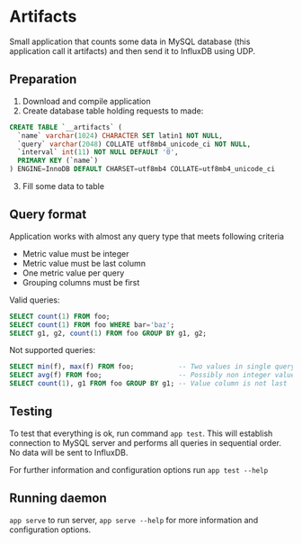 # Artifacts

Small application that counts some data in MySQL database (this application call it artifacts) and then send it 
to InfluxDB using UDP.

## Preparation

1. Download and compile application
2. Create database table holding requests to made:
```sql
CREATE TABLE `__artifacts` (
  `name` varchar(1024) CHARACTER SET latin1 NOT NULL,
  `query` varchar(2048) COLLATE utf8mb4_unicode_ci NOT NULL,
  `interval` int(11) NOT NULL DEFAULT '0',
  PRIMARY KEY (`name`)
) ENGINE=InnoDB DEFAULT CHARSET=utf8mb4 COLLATE=utf8mb4_unicode_ci
```
3. Fill some data to table

## Query format

Application works with almost any query type that meets following criteria
- Metric value must be integer
- Metric value must be last column
- One metric value per query
- Grouping columns must be first

Valid queries:
```sql
SELECT count(1) FROM foo;
SELECT count(1) FROM foo WHERE bar='baz';
SELECT g1, g2, count(1) FROM foo GROUP BY g1, g2;
```

Not supported queries:
```sql
SELECT min(f), max(f) FROM foo;           -- Two values in single query
SELECT avg(f) FROM foo;                   -- Possibly non integer value
SELECT count(1), g1 FROM foo GROUP BY g1; -- Value column is not last
```

## Testing

To test that everything is ok, run command `app test`.
This will establish connection to MySQL server and performs all queries in sequential order.
No data will be sent to InfluxDB.

For further information and configuration options run `app test --help`

## Running daemon

`app serve` to run server, `app serve --help` for more information and configuration options.